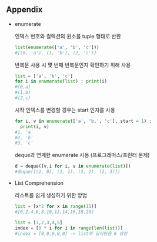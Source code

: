 ## Appendix

* enumerate

  인덱스 번호와 컬렉션의 원소를 tuple 형태로 반환

  ```python
  list(enumerate(['a', 'b', 'c']))
  #[(0, 'a'), (1, 'b'), (2, 'c')]
  ```

  반복문 사용 시 몇 번째 반복문인지 확인하기 위해 사용

  ```python
  list = ['a', 'b', 'c']
  for i in enumerate(list) : print(i)
  #(0,a)
  #(1,b)
  #(2,c)
  ```

  시작 인덱스를 변경할 경우는 start 인자를 사용

  ```python
  for i, v in enumerate(['a', 'b,', 'c'], start = 1) :
    print(i, v)
  #1, 'a'
  #2, 'b'
  #3, 'c'
  ```

  

  deque과 연계한 enumerate 사용 (프로그래머스/프린터 문제)

  ```python
  d = deque([v,i for i, v in enumerate(list)])
  #deque([(2, 0), (1, 1), (3, 2), (2, 3)])
  ```



* List Comprehension

  리스트를 쉽게 생성하기 위한 방법

  ```python
  list = [x*2 for x in range(11)]
  #[0,2,4,6,8,10,12,14,16,18,20]
  ```

  ```python
  list = [1,2,3,4,5]
  index = [0 * i for i in range(len(list))]
  #index = [0,0,0,0,0] -> list의 길이만큼 0 생성
  ```
  
  
  
  

